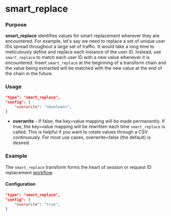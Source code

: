 # smart_replace 

### Purpose

**smart_replace** identifies values for smart replacement wherever they are encountered. For example, let's say we need to replace a set of unique user IDs spread throughout a large set of traffic. It would take a long time to meticulously define and replace each instance of the user ID. Instead, use `smart_replace` to match each user ID with a new value whenever it is encountered. Insert `smart_replace` at the beginning of a transform chain and the value being extracted will be matched with the new value at the end of the chain in the future.

### Usage

```json
"type": "smart_replace",
"config": {
    "overwrite": "<boolean>",
}
```

- **overwrite** - If false, the key=value mapping will be made permanently. If true, the key=value mapping will be rewritten each time `smart_replace` is called. This is helpful if you want to rotate values through a CSV continuously. For most use cases, overwrite=false (the default) is desired.

### Example

The `smart_replace` transform forms the heart of session or request ID replacement [workflow](../../../guides/identify-session.md).

#### Configuration

```json
"type": "smart_replace",
"config": {
    "overwrite": "true",
}
```
